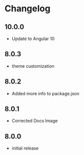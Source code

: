 # Changelog

## 10.0.0
- Update to Angular 10

## 8.0.3
- theme customization

## 8.0.2
- Added more info to package.json

## 8.0.1
- Corrected Docs Image

## 8.0.0
- initial release
